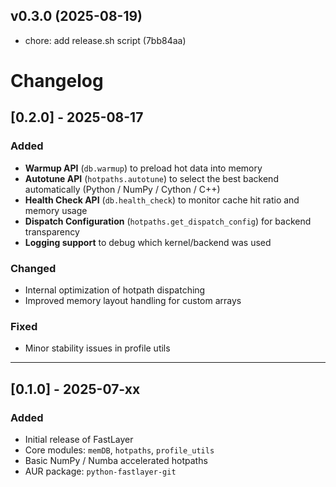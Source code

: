 ## v0.3.0 (2025-08-19)
- chore: add release.sh script (7bb84aa)


# Changelog

## [0.2.0] - 2025-08-17
### Added
- **Warmup API** (`db.warmup`) to preload hot data into memory
- **Autotune API** (`hotpaths.autotune`) to select the best backend automatically (Python / NumPy / Cython / C++)
- **Health Check API** (`db.health_check`) to monitor cache hit ratio and memory usage
- **Dispatch Configuration** (`hotpaths.get_dispatch_config`) for backend transparency
- **Logging support** to debug which kernel/backend was used

### Changed
- Internal optimization of hotpath dispatching
- Improved memory layout handling for custom arrays

### Fixed
- Minor stability issues in profile utils

---

## [0.1.0] - 2025-07-xx
### Added
- Initial release of FastLayer
- Core modules: `memDB`, `hotpaths`, `profile_utils`
- Basic NumPy / Numba accelerated hotpaths
- AUR package: `python-fastlayer-git`

